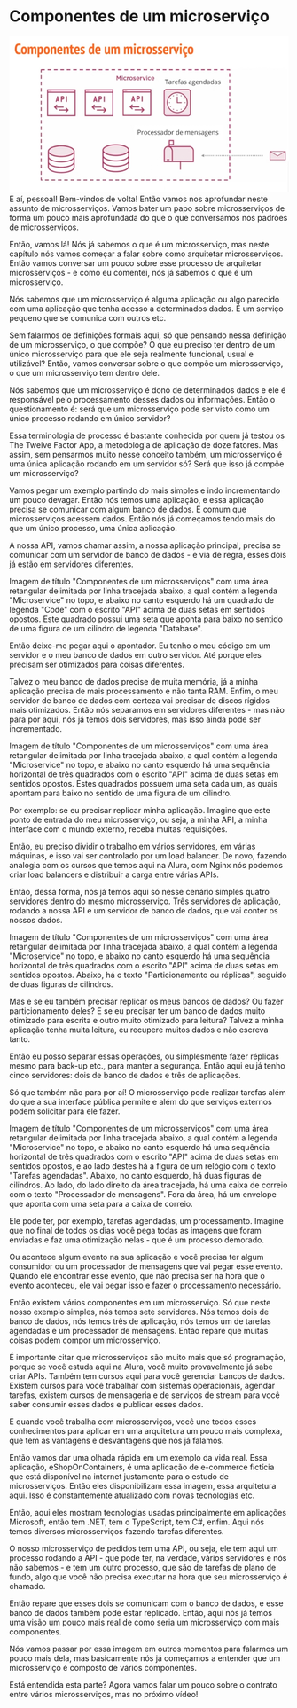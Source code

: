 # Componentes de um microserviço
![Alt text](/src/img/componentes-microservico.png)
E aí, pessoal! Bem-vindos de volta! Então vamos nos aprofundar neste assunto de microsserviços. Vamos bater um papo sobre microsserviços de forma um pouco mais aprofundada do que o que conversamos nos padrões de microsserviços.

Então, vamos lá! Nós já sabemos o que é um microsserviço, mas neste capítulo nós vamos começar a falar sobre como arquitetar microsserviços. Então vamos conversar um pouco sobre esse processo de arquitetar microsserviços - e como eu comentei, nós já sabemos o que é um microsserviço.

Nós sabemos que um microsserviço é alguma aplicação ou algo parecido com uma aplicação que tenha acesso a determinados dados. É um serviço pequeno que se comunica com outros etc.

Sem falarmos de definições formais aqui, só que pensando nessa definição de um microsserviço, o que compõe? O que eu preciso ter dentro de um único microsserviço para que ele seja realmente funcional, usual e utilizável? Então, vamos conversar sobre o que compõe um microsserviço, o que um microsserviço tem dentro dele.

Nós sabemos que um microsserviço é dono de determinados dados e ele é responsável pelo processamento desses dados ou informações. Então o questionamento é: será que um microsserviço pode ser visto como um único processo rodando em único servidor?

Essa terminologia de processo é bastante conhecida por quem já testou os The Twelve Factor App, a metodologia de aplicação de doze fatores. Mas assim, sem pensarmos muito nesse conceito também, um microsserviço é uma única aplicação rodando em um servidor só? Será que isso já compõe um microsserviço?

Vamos pegar um exemplo partindo do mais simples e indo incrementando um pouco devagar. Então nós temos uma aplicação, e essa aplicação precisa se comunicar com algum banco de dados. É comum que microsserviços acessem dados. Então nós já começamos tendo mais do que um único processo, uma única aplicação.

A nossa API, vamos chamar assim, a nossa aplicação principal, precisa se comunicar com um servidor de banco de dados - e via de regra, esses dois já estão em servidores diferentes.

Imagem de título "Componentes de um microsserviços" com uma área retangular delimitada por linha tracejada abaixo, a qual contém a legenda "Microservice" no topo, e abaixo no canto esquerdo há um quadrado de legenda "Code" com o escrito "API" acima de duas setas em sentidos opostos. Este quadrado possui uma seta que aponta para baixo no sentido de uma figura de um cilindro de legenda "Database".

Então deixe-me pegar aqui o apontador. Eu tenho o meu código em um servidor e o meu banco de dados em outro servidor. Até porque eles precisam ser otimizados para coisas diferentes.

Talvez o meu banco de dados precise de muita memória, já a minha aplicação precisa de mais processamento e não tanta RAM. Enfim, o meu servidor de banco de dados com certeza vai precisar de discos rígidos mais otimizados. Então nós separamos em servidores diferentes - mas não para por aqui, nós já temos dois servidores, mas isso ainda pode ser incrementado.

Imagem de título "Componentes de um microsserviços" com uma área retangular delimitada por linha tracejada abaixo, a qual contém a legenda "Microservice" no topo, e abaixo no canto esquerdo há uma sequência horizontal de três quadrados com o escrito "API" acima de duas setas em sentidos opostos. Estes quadrados possuem uma seta cada um, as quais apontam para baixo no sentido de uma figura de um cilindro.

Por exemplo: se eu precisar replicar minha aplicação. Imagine que este ponto de entrada do meu microsserviço, ou seja, a minha API, a minha interface com o mundo externo, receba muitas requisições.

Então, eu preciso dividir o trabalho em vários servidores, em várias máquinas, e isso vai ser controlado por um load balancer. De novo, fazendo analogia com os cursos que temos aqui na Alura, com Nginx nós podemos criar load balancers e distribuir a carga entre várias APIs.

Então, dessa forma, nós já temos aqui só nesse cenário simples quatro servidores dentro do mesmo microsserviço. Três servidores de aplicação, rodando a nossa API e um servidor de banco de dados, que vai conter os nossos dados.

Imagem de título "Componentes de um microsserviços" com uma área retangular delimitada por linha tracejada abaixo, a qual contém a legenda "Microservice" no topo, e abaixo no canto esquerdo há uma sequência horizontal de três quadrados com o escrito "API" acima de duas setas em sentidos opostos. Abaixo, há o texto "Particionamento ou réplicas", seguido de duas figuras de cilindros.

Mas e se eu também precisar replicar os meus bancos de dados? Ou fazer particionamento deles? E se eu precisar ter um banco de dados muito otimizado para escrita e outro muito otimizado para leitura? Talvez a minha aplicação tenha muita leitura, eu recupere muitos dados e não escreva tanto.

Então eu posso separar essas operações, ou simplesmente fazer réplicas mesmo para back-up etc., para manter a segurança. Então aqui eu já tenho cinco servidores: dois de banco de dados e três de aplicações.

Só que também não para por aí! O microsserviço pode realizar tarefas além do que a sua interface pública permite e além do que serviços externos podem solicitar para ele fazer.

Imagem de título "Componentes de um microsserviços" com uma área retangular delimitada por linha tracejada abaixo, a qual contém a legenda "Microservice" no topo, e abaixo no canto esquerdo há uma sequência horizontal de três quadrados com o escrito "API" acima de duas setas em sentidos opostos, e ao lado destes há a figura de um relógio com o texto "Tarefas agendadas". Abaixo, no canto esquerdo, há duas figuras de cilindros. Ao lado, do lado direito da área tracejada, há uma caixa de correio com o texto "Processador de mensagens". Fora da área, há um envelope que aponta com uma seta para a caixa de correio.

Ele pode ter, por exemplo, tarefas agendadas, um processamento. Imagine que no final de todos os dias você pega todas as imagens que foram enviadas e faz uma otimização nelas - que é um processo demorado.

Ou acontece algum evento na sua aplicação e você precisa ter algum consumidor ou um processador de mensagens que vai pegar esse evento. Quando ele encontrar esse evento, que não precisa ser na hora que o evento aconteceu, ele vai pegar isso e fazer o processamento necessário.

Então existem vários componentes em um microsserviço. Só que neste nosso exemplo simples, nós temos sete servidores. Nós temos dois de banco de dados, nós temos três de aplicação, nós temos um de tarefas agendadas e um processador de mensagens. Então repare que muitas coisas podem compor um microsserviço.

É importante citar que microsserviços são muito mais que só programação, porque se você estuda aqui na Alura, você muito provavelmente já sabe criar APIs. Também tem cursos aqui para você gerenciar bancos de dados. Existem cursos para você trabalhar com sistemas operacionais, agendar tarefas, existem cursos de mensageria e de serviços de stream para você saber consumir esses dados e publicar esses dados.

E quando você trabalha com microsserviços, você une todos esses conhecimentos para aplicar em uma arquitetura um pouco mais complexa, que tem as vantagens e desvantagens que nós já falamos.

Então vamos dar uma olhada rápida em um exemplo da vida real. Essa aplicação, eShopOnContainers, é uma aplicação de e-commerce fictícia que está disponível na internet justamente para o estudo de microsserviços. Então eles disponibilizam essa imagem, essa arquitetura aqui. Isso é constantemente atualizado com novas tecnologias etc.

Então, aqui eles mostram tecnologias usadas principalmente em aplicações Microsoft, então tem .NET, tem o TypeScript, tem C#, enfim. Aqui nós temos diversos microsserviços fazendo tarefas diferentes.

O nosso microsserviço de pedidos tem uma API, ou seja, ele tem aqui um processo rodando a API - que pode ter, na verdade, vários servidores e nós não sabemos - e tem um outro processo, que são de tarefas de plano de fundo, algo que você não precisa executar na hora que seu microsserviço é chamado.

Então repare que esses dois se comunicam com o banco de dados, e esse banco de dados também pode estar replicado. Então, aqui nós já temos uma visão um pouco mais real de como seria um microsserviço com mais componentes.

Nós vamos passar por essa imagem em outros momentos para falarmos um pouco mais dela, mas basicamente nós já começamos a entender que um microsserviço é composto de vários componentes.

Está entendida esta parte? Agora vamos falar um pouco sobre o contrato entre vários microsserviços, mas no próximo vídeo!